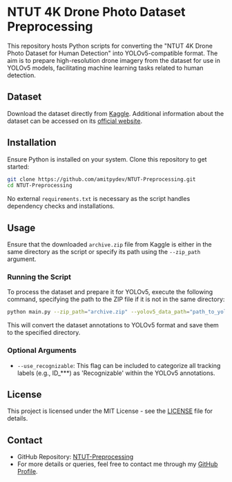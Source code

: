 
# NTUT 4K Drone Photo Dataset Preprocessing

This repository hosts Python scripts for converting the "NTUT 4K Drone Photo Dataset for Human Detection" into YOLOv5-compatible format. The aim is to prepare high-resolution drone imagery from the dataset for use in YOLOv5 models, facilitating machine learning tasks related to human detection.

## Dataset

Download the dataset directly from [Kaggle](https://www.kaggle.com/datasets/kuantinglai/ntut-4k-drone-photo-dataset-for-human-detection/data). Additional information about the dataset can be accessed on its [official website](https://datasetninja.com/ntut-4k-drone-photo).

## Installation

Ensure Python is installed on your system. Clone this repository to get started:

```bash
git clone https://github.com/amitpydev/NTUT-Preprocessing.git
cd NTUT-Preprocessing
```

No external `requirements.txt` is necessary as the script handles dependency checks and installations.

## Usage

Ensure that the downloaded `archive.zip` file from Kaggle is either in the same directory as the script or specify its path using the `--zip_path` argument.

### Running the Script

To process the dataset and prepare it for YOLOv5, execute the following command, specifying the path to the ZIP file if it is not in the same directory:

```bash
python main.py --zip_path="archive.zip" --yolov5_data_path="path_to_yolov5_output_directory"
```

This will convert the dataset annotations to YOLOv5 format and save them to the specified directory.

### Optional Arguments

- `--use_recognizable`: This flag can be included to categorize all tracking labels (e.g., ID_***) as 'Recognizable' within the YOLOv5 annotations.

## License

This project is licensed under the MIT License - see the [LICENSE](LICENSE) file for details.

## Contact

- GitHub Repository: [NTUT-Preprocessing](https://github.com/amitpydev/NTUT-Preprocessing)
- For more details or queries, feel free to contact me through my [GitHub Profile](https://github.com/amitpydev).
